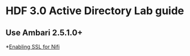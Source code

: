 # HDF 3.0 Active Directory Lab guide
## Use Ambari 2.5.1.0+
*[Enabling SSL for Nifi](https://docs.hortonworks.com/HDPDocuments/HDF3/HDF-3.0.0/bk_security/content/ch_enabling-ssl-for-nifi.html)


